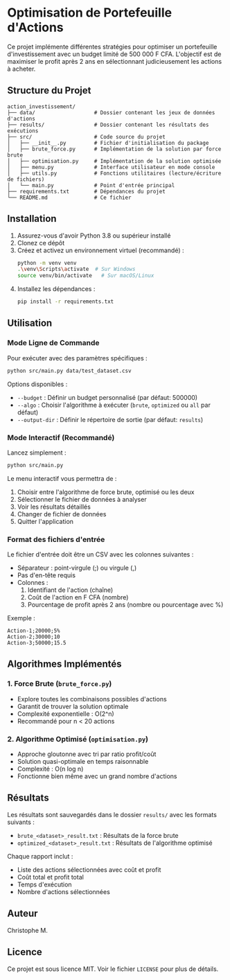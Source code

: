 # Optimisation de Portefeuille d'Actions

Ce projet implémente différentes stratégies pour optimiser un portefeuille d'investissement avec un budget limité de 500 000 F CFA. L'objectif est de maximiser le profit après 2 ans en sélectionnant judicieusement les actions à acheter.

## Structure du Projet

```
action_investissement/
├── data/                   # Dossier contenant les jeux de données d'actions
├── results/                # Dossier contenant les résultats des exécutions
├── src/                    # Code source du projet
│   ├── __init__.py         # Fichier d'initialisation du package
│   ├── brute_force.py      # Implémentation de la solution par force brute
│   ├── optimisation.py     # Implémentation de la solution optimisée
│   ├── menu.py             # Interface utilisateur en mode console
│   ├── utils.py            # Fonctions utilitaires (lecture/écriture de fichiers)
│   └── main.py             # Point d'entrée principal
├── requirements.txt        # Dépendances du projet
└── README.md               # Ce fichier
```

## Installation

1. Assurez-vous d'avoir Python 3.8 ou supérieur installé
2. Clonez ce dépôt
3. Créez et activez un environnement virtuel (recommandé) :
   ```bash
   python -m venv venv
   .\venv\Scripts\activate  # Sur Windows
   source venv/bin/activate   # Sur macOS/Linux
   ```
4. Installez les dépendances :
   ```bash
   pip install -r requirements.txt
   ```

## Utilisation

### Mode Ligne de Commande

Pour exécuter avec des paramètres spécifiques :

```bash
python src/main.py data/test_dataset.csv
```

Options disponibles :
- `--budget` : Définir un budget personnalisé (par défaut: 500000)
- `--algo` : Choisir l'algorithme à exécuter (`brute`, `optimized` ou `all` par défaut)
- `--output-dir` : Définir le répertoire de sortie (par défaut: `results`)

### Mode Interactif (Recommandé)

Lancez simplement :
```bash
python src/main.py
```

Le menu interactif vous permettra de :
1. Choisir entre l'algorithme de force brute, optimisé ou les deux
2. Sélectionner le fichier de données à analyser
3. Voir les résultats détaillés
4. Changer de fichier de données
5. Quitter l'application

### Format des fichiers d'entrée

Le fichier d'entrée doit être un CSV avec les colonnes suivantes :
- Séparateur : point-virgule (;) ou virgule (,)
- Pas d'en-tête requis
- Colonnes :
  1. Identifiant de l'action (chaîne)
  2. Coût de l'action en F CFA (nombre)
  3. Pourcentage de profit après 2 ans (nombre ou pourcentage avec %)

Exemple :
```
Action-1;20000;5%
Action-2;30000;10
Action-3;50000;15.5
```

## Algorithmes Implémentés

### 1. Force Brute (`brute_force.py`)
- Explore toutes les combinaisons possibles d'actions
- Garantit de trouver la solution optimale
- Complexité exponentielle : O(2^n)
- Recommandé pour n < 20 actions

### 2. Algorithme Optimisé (`optimisation.py`)
- Approche gloutonne avec tri par ratio profit/coût
- Solution quasi-optimale en temps raisonnable
- Complexité : O(n log n)
- Fonctionne bien même avec un grand nombre d'actions

## Résultats

Les résultats sont sauvegardés dans le dossier `results/` avec les formats suivants :
- `brute_<dataset>_result.txt` : Résultats de la force brute
- `optimized_<dataset>_result.txt` : Résultats de l'algorithme optimisé

Chaque rapport inclut :
- Liste des actions sélectionnées avec coût et profit
- Coût total et profit total
- Temps d'exécution
- Nombre d'actions sélectionnées

## Auteur

Christophe M.

## Licence

Ce projet est sous licence MIT. Voir le fichier `LICENSE` pour plus de détails.
